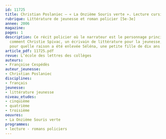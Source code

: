 ```yaml
---
id: 11725
title: Christian Poslaniec – « La Onzième Souris verte ». Lecture cursive
rubrique: Littérature de jeunesse et roman policier [5e-3e]
annee: 2006
magazine: 
pages: 1
description: Ce récit policier où le narrateur est le personnage principal, raconte
  comment Christie Spivac, un écrivain de littérature pour la jeunesse, va comprendre
  pour quelle raison a été enlevée Séléna, une petite fille de dix ans.
article_pdf: 11725.pdf
revue: L’école des lettres des collèges
auteurs:
- Françoise Cespédès
auteur_jeunesse:
- Christian Poslaniec
disciplines:
- français
jeunesse:
- littérature jeunesse
niveau_etudes:
- cinquième
- quatrième
- troisième
oeuvres:
- La Onzième Souris verte
programmes:
- lecture - romans policiers
---
```

